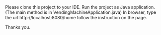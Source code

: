 Please clone this project to your IDE.
Run the project as Java application. (The main  method is in VendingMachineApplication.java)
In browser, type the url http://localhost:8080/home
follow the instruction on the page.

Thanks you.
